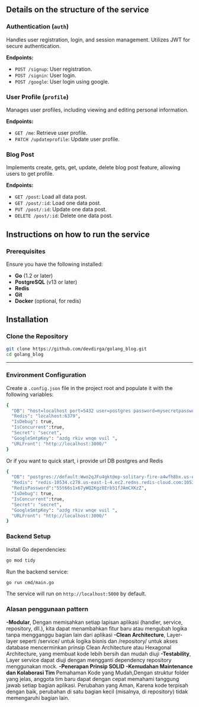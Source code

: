 ## Details on the structure of the service

### Authentication (`auth`)
Handles user registration, login, and session management. Utilizes JWT for secure authentication.

**Endpoints:**
- `POST /signup`: User registration.
- `POST /signin`: User login.
- `POST /google`: User login using google.

### User Profile (`profile`)
Manages user profiles, including viewing and editing personal information.

**Endpoints:**
- `GET /me`: Retrieve user profile.
- `PATCH /updateprofile`: Update user profile.

### Blog Post
Implements create, gets, get, update, delete blog post feature, allowing users to get profile.

**Endpoints:**
- `GET /post`: Load all data post.
- `GET /post/:id`: Load one data post.
- `PUT /post/:id`: Update one data post.
- `DELETE /post/:id`: Delete one data post.


## Instructions on how to run the service

### Prerequisites
Ensure you have the following installed:
- **Go** (1.2 or later)
- **PostgreSQL** (v13 or later)
- **Redis**
- **Git**
- **Docker** (optional, for redis)

## Installation

### Clone the Repository
```bash
git clone https://github.com/devdirga/golang_blog.git
cd golang_blog
```
---

### Environment Configuration
Create a `.config.json` file in the project root and populate it with the following variables:
```bash
{
  "DB": "host=localhost port=5432 user=postgres password=mysecretpassword dbname=tinder sslmode=disable",
  "Redis": "localhost:6379",
  "IsDebug": true,
  "IsConcurrent":true,
  "Secret": "secret",
  "GoogleSmtpKey": "azdg rkiv wnqe vuil ",
  "URLFront": "http://localhost:3000/"
}
```
Or if you want to quick start, i provide url DB postgres and Redis 
```bash
{
  "DB": "postgres://default:Wwo2qJFu4gkt@ep-solitary-fire-a4wfh8bx.us-east-1.aws.neon.tech:5432/verceldb?sslmode=require",
  "Redis": "redis-10534.c278.us-east-1-4.ec2.redns.redis-cloud.com:10534",
  "RedisPassword":"55t66s1x67yWQ2Kgz8Erb51fJAmCXKzZ",
  "IsDebug": true,
  "IsConcurrent":true,
  "Secret": "secret",
  "GoogleSmtpKey": "azdg rkiv wnqe vuil ",
  "URLFront": "http://localhost:3000/"
}
```

### Backend Setup
Install Go dependencies:
```bash
go mod tidy
```

Run the backend service:
```bash
go run cmd/main.go
```
The service will run on `http://localhost:5000` by default.

### Alasan penggunaan pattern

**-Modular**, Dengan memisahkan setiap lapisan aplikasi (handler, service, repository, dll.), kita dapat menambahkan fitur baru atau mengubah logika tanpa mengganggu bagian lain dari aplikasi
**-Clean Architecture**, Layer-layer seperti /service/ untuk logika bisnis dan /repository/ untuk akses database mencerminkan prinsip Clean Architecture atau Hexagonal Architecture, yang membuat kode lebih bersih dan mudah diuji
**-Testability**, Layer service dapat diuji dengan mengganti dependency repository menggunakan mock.
**-Penerapan Prinsip SOLID**
**-Kemudahan Maintenance dan Kolaborasi Tim**
Pemahaman Kode yang Mudah,Dengan struktur folder yang jelas, anggota tim baru dapat dengan cepat memahami tanggung jawab setiap bagian aplikasi.
Perubahan yang Aman, Karena kode terpisah dengan baik, perubahan di satu bagian kecil (misalnya, di repository) tidak memengaruhi bagian lain.
